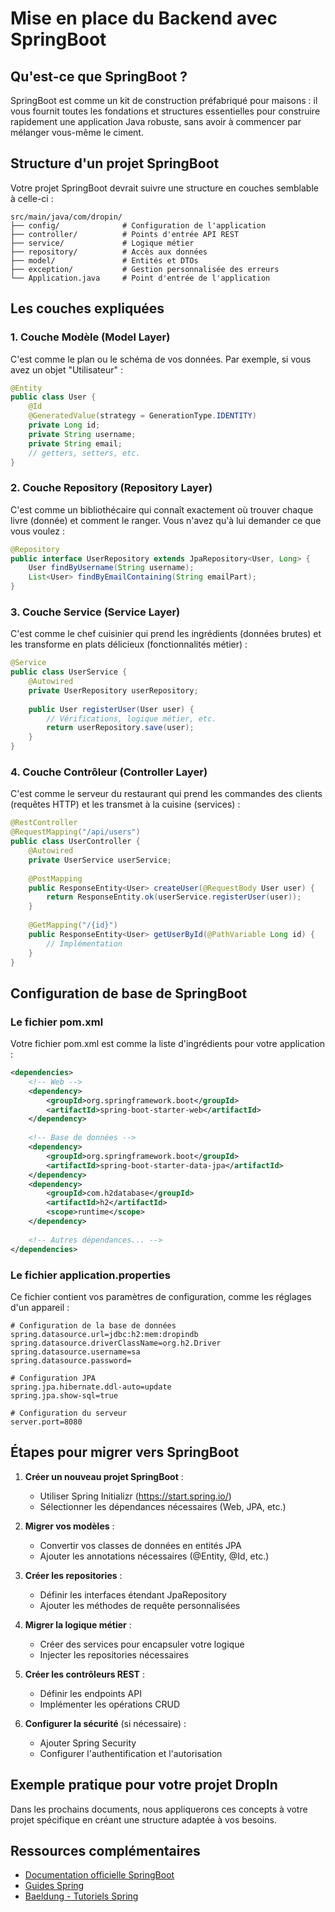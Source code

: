 # Mise en place du Backend avec SpringBoot

## Qu'est-ce que SpringBoot ?

SpringBoot est comme un kit de construction préfabriqué pour maisons : il vous fournit toutes les fondations et structures essentielles pour construire rapidement une application Java robuste, sans avoir à commencer par mélanger vous-même le ciment.

## Structure d'un projet SpringBoot

Votre projet SpringBoot devrait suivre une structure en couches semblable à celle-ci :

```
src/main/java/com/dropin/
├── config/              # Configuration de l'application
├── controller/          # Points d'entrée API REST
├── service/             # Logique métier
├── repository/          # Accès aux données
├── model/               # Entités et DTOs
├── exception/           # Gestion personnalisée des erreurs
└── Application.java     # Point d'entrée de l'application
```

## Les couches expliquées

### 1. Couche Modèle (Model Layer)

C'est comme le plan ou le schéma de vos données. Par exemple, si vous avez un objet "Utilisateur" :

```java
@Entity
public class User {
    @Id
    @GeneratedValue(strategy = GenerationType.IDENTITY)
    private Long id;
    private String username;
    private String email;
    // getters, setters, etc.
}
```

### 2. Couche Repository (Repository Layer)

C'est comme un bibliothécaire qui connaît exactement où trouver chaque livre (donnée) et comment le ranger. Vous n'avez qu'à lui demander ce que vous voulez :

```java
@Repository
public interface UserRepository extends JpaRepository<User, Long> {
    User findByUsername(String username);
    List<User> findByEmailContaining(String emailPart);
}
```

### 3. Couche Service (Service Layer)

C'est comme le chef cuisinier qui prend les ingrédients (données brutes) et les transforme en plats délicieux (fonctionnalités métier) :

```java
@Service
public class UserService {
    @Autowired
    private UserRepository userRepository;
    
    public User registerUser(User user) {
        // Vérifications, logique métier, etc.
        return userRepository.save(user);
    }
}
```

### 4. Couche Contrôleur (Controller Layer)

C'est comme le serveur du restaurant qui prend les commandes des clients (requêtes HTTP) et les transmet à la cuisine (services) :

```java
@RestController
@RequestMapping("/api/users")
public class UserController {
    @Autowired
    private UserService userService;
    
    @PostMapping
    public ResponseEntity<User> createUser(@RequestBody User user) {
        return ResponseEntity.ok(userService.registerUser(user));
    }
    
    @GetMapping("/{id}")
    public ResponseEntity<User> getUserById(@PathVariable Long id) {
        // Implémentation
    }
}
```

## Configuration de base de SpringBoot

### Le fichier pom.xml

Votre fichier pom.xml est comme la liste d'ingrédients pour votre application :

```xml
<dependencies>
    <!-- Web -->
    <dependency>
        <groupId>org.springframework.boot</groupId>
        <artifactId>spring-boot-starter-web</artifactId>
    </dependency>
    
    <!-- Base de données -->
    <dependency>
        <groupId>org.springframework.boot</groupId>
        <artifactId>spring-boot-starter-data-jpa</artifactId>
    </dependency>
    <dependency>
        <groupId>com.h2database</groupId>
        <artifactId>h2</artifactId>
        <scope>runtime</scope>
    </dependency>
    
    <!-- Autres dépendances... -->
</dependencies>
```

### Le fichier application.properties

Ce fichier contient vos paramètres de configuration, comme les réglages d'un appareil :

```properties
# Configuration de la base de données
spring.datasource.url=jdbc:h2:mem:dropindb
spring.datasource.driverClassName=org.h2.Driver
spring.datasource.username=sa
spring.datasource.password=

# Configuration JPA
spring.jpa.hibernate.ddl-auto=update
spring.jpa.show-sql=true

# Configuration du serveur
server.port=8080
```

## Étapes pour migrer vers SpringBoot

1. **Créer un nouveau projet SpringBoot** :
   - Utiliser Spring Initializr (https://start.spring.io/)
   - Sélectionner les dépendances nécessaires (Web, JPA, etc.)

2. **Migrer vos modèles** :
   - Convertir vos classes de données en entités JPA
   - Ajouter les annotations nécessaires (@Entity, @Id, etc.)

3. **Créer les repositories** :
   - Définir les interfaces étendant JpaRepository
   - Ajouter les méthodes de requête personnalisées

4. **Migrer la logique métier** :
   - Créer des services pour encapsuler votre logique
   - Injecter les repositories nécessaires

5. **Créer les contrôleurs REST** :
   - Définir les endpoints API
   - Implémenter les opérations CRUD

6. **Configurer la sécurité** (si nécessaire) :
   - Ajouter Spring Security
   - Configurer l'authentification et l'autorisation

## Exemple pratique pour votre projet DropIn

Dans les prochains documents, nous appliquerons ces concepts à votre projet spécifique en créant une structure adaptée à vos besoins.

## Ressources complémentaires

- [Documentation officielle SpringBoot](https://docs.spring.io/spring-boot/docs/current/reference/html/)
- [Guides Spring](https://spring.io/guides)
- [Baeldung - Tutoriels Spring](https://www.baeldung.com/spring-tutorial)

